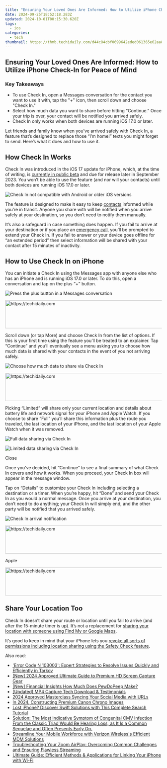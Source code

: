 ```yaml
---
title: "Ensuring Your Loved Ones Are Informed: How to Utilize iPhone Check-In for Peace of Mind"
date: 2024-09-25T18:52:18.283Z
updated: 2024-10-01T00:15:30.620Z
tags:
  - ios
categories:
  - tech
thumbnail: https://thmb.techidaily.com/d44c84cbf0699642eded061365e62aa884811112a5aa8ff88c8335f623b0d0e8.jpg
---
```


## Ensuring Your Loved Ones Are Informed: How to Utilize iPhone Check-In for Peace of Mind

### Key Takeaways

* To use Check In, open a Messages conversation for the contact you want to use it with, tap the "+" icon, then scroll down and choose "Check In."
* Select how much data you want to share before hitting "Continue." Once your trip is over, your contact will be notified you arrived safely.
* Check In only works when both devices are running iOS 17.0 or later.

 Let friends and family know when you’ve arrived safely with Check In, a feature that’s designed to replace those “I’m home!” texts you might forget to send. Here’s what it does and how to use it.

##  How Check In Works

 Check In was introduced in the iOS 17 update for iPhone, which, at the time of writing, is [currently in public beta](https://video-screen-grab.techidaily.com/updated-crafting-conversations-that-captivate-google-meet-edition-for-2024/) and due for release later in September 2023\. You won’t be able to use the feature (and nor will your contacts) until both devices are running iOS 17.0 or later.

![Check In not compatible with Android or older iOS versions](https://static1.howtogeekimages.com/wordpress/wp-content/uploads/2023/09/check_in_not_available.PNG) 

 The feature is designed to make it easy to keep [contacts](https://video-ai-editor.techidaily.com/updated-times-running-out-learn-to-add-a-countdown-timer-in-fcpx-now/) informed while you’re in transit. Anyone you share with will be notified when you arrive safely at your destination, so you don’t need to notify them manually.

 It’s also a safeguard in case something does happen. If you fail to arrive at your destination or if you place an [emergency call](https://instagram-videos.techidaily.com/new-how-to-boost-your-instagram-vids-visibility-for-2024/), you’ll be prompted to extend your Check In. If you fail to answer or your device goes offline for “an extended period” then select information will be shared with your contact after 15 minutes of inactivity.

##  How to Use Check In on iPhone

 You can initiate a Check In using the Messages app with anyone else who has an iPhone and is running iOS 17.0 or later. To do this, open a conversation and tap on the plus “+” button.

![Press the plus button in a Messages conversation](https://static1.howtogeekimages.com/wordpress/wp-content/uploads/2023/09/plus_button.jpeg) 

<!-- affiliate ads begin -->
<a href="https://united.elfm.net/c/5597632/2139563/4704" target="_top" id="2139563">
  <img src="//a.impactradius-go.com/display-ad/4704-2139563" border="0" alt="https://techidaily.com" width="728" height="90"/>
</a>
<img height="0" width="0" src="https://united.elfm.net/i/5597632/2139563/4704" style="position:absolute;visibility:hidden;" border="0" />
<!-- affiliate ads end -->

 Scroll down (or tap More) and choose Check In from the list of options. If this is your first time using the feature you’ll be treated to an explainer. Tap “Continue” and you’ll eventually see a menu asking you to choose how much data is shared with your contacts in the event of you not arriving safely.

![Choose how much data to share via Check In](https://static1.howtogeekimages.com/wordpress/wp-content/uploads/2023/09/select_sharing_data.jpeg) 

<!-- affiliate ads begin -->
<a href="https://ephamedtechinc.pxf.io/c/5597632/2123511/26400" target="_top" id="2123511">
  <img src="//a.impactradius-go.com/display-ad/26400-2123511" border="0" alt="https://techidaily.com" width="728" height="90"/>
</a>
<img height="0" width="0" src="https://ephamedtechinc.pxf.io/i/5597632/2123511/26400" style="position:absolute;visibility:hidden;" border="0" />
<!-- affiliate ads end -->

 Picking “Limited” will share only your current location and details about battery life and network signal for your iPhone and Apple Watch. If you choose to share “Full” you’ll share this information plus the route you traveled, the last location of your iPhone, and the last location of your Apple Watch when it was removed.

![Full data sharing via Check In](https://static1.howtogeekimages.com/wordpress/wp-content/uploads/2023/09/full_check_in.jpeg) 

![Limited data sharing via Check In](https://static1.howtogeekimages.com/wordpress/wp-content/uploads/2023/09/limited_check_in.jpeg) 

Close 

 Once you’ve decided, hit “Continue” to see a final summary of what Check In covers and how it works. When you proceed, your Check In box will appear in the message window.

 Tap on “Details” to customize your Check In including selecting a destination or a timer. When you’re happy, hit “Done” and send your Check In as you would a normal message. Once you arrive at your destination, you don’t need to do anything; your Check In will simply end, and the other party will be notified that you arrived safely.

![Check In arrival notification](https://static1.howtogeekimages.com/wordpress/wp-content/uploads/2023/09/check_in_arrived_notified.png) 

<!-- affiliate ads begin -->
<a href="https://imp.i357552.net/c/5597632/857865/11832" target="_top" id="857865">
  <img src="//a.impactradius-go.com/display-ad/11832-857865" border="0" alt="https://techidaily.com" width="728" height="90"/>
</a>
<img height="0" width="0" src="https://imp.i357552.net/i/5597632/857865/11832" style="position:absolute;visibility:hidden;" border="0" />
<!-- affiliate ads end -->

Apple

<!-- affiliate ads begin -->
<a href="https://imp.i357552.net/c/5597632/1061528/11832" target="_top" id="1061528">
  <img src="//a.impactradius-go.com/display-ad/11832-1061528" border="0" alt="https://techidaily.com" width="728" height="90"/>
</a>
<img height="0" width="0" src="https://imp.i357552.net/i/5597632/1061528/11832" style="position:absolute;visibility:hidden;" border="0" />
<!-- affiliate ads end -->

##  Share Your Location Too

 Check In doesn’t share your route or location until you fail to arrive (and after the 15-minute timer is up). It’s not a replacement for [sharing your location with someone using Find My or Google Maps](https://extra-skills.techidaily.com/in-2024-mastering-youtubes-comment-analysis/).

 It’s good to keep in mind that your iPhone lets you [revoke all sorts of permissions including location sharing using the Safety Check feature](https://instagram-videos.techidaily.com/new-2024-approved-ig-peak-performers-iphone-plus-androids-top-covers-app/).

<ins class="adsbygoogle"
     style="display:block"
     data-ad-format="autorelaxed"
     data-ad-client="ca-pub-7571918770474297"
     data-ad-slot="1223367746"></ins>

<ins class="adsbygoogle"
     style="display:block"
     data-ad-client="ca-pub-7571918770474297"
     data-ad-slot="8358498916"
     data-ad-format="auto"
     data-full-width-responsive="true"></ins>

<span class="atpl-alsoreadstyle">Also read:</span>
<div><ul>
<li><a href="https://win-able.techidaily.com/error-code-n-103003-expert-strategies-to-resolve-issues-quickly-and-efficiently-in-tarkov/"><u>'Error Code N 103003': Expert Strategies to Resolve Issues Quickly and Efficiently in Tarkov</u></a></li>
<li><a href="https://desktop-recording.techidaily.com/new-2024-approved-ultimate-guide-to-premium-hd-screen-capture-gear/"><u>[New] 2024 Approved Ultimate Guide to Premium HD Screen Capture Gear</u></a></li>
<li><a href="https://some-knowledge.techidaily.com/new-financial-insights-how-much-does-pewdopeep-make/"><u>[New] Financial Insights How Much Does PewDoPeep Make?</u></a></li>
<li><a href="https://desktop-recording.techidaily.com/updated-mp4-capture-tech-download-and-testimonials/"><u>[Updated] MP4 Capture Tech Download & Testimonials</u></a></li>
<li><a href="https://instagram-videos.techidaily.com/2024-approved-masterclass-syncing-your-social-media-with-urls/"><u>2024 Approved Masterclass Syncing Your Social Media with URLs</u></a></li>
<li><a href="https://extra-resources.techidaily.com/in-2024-constructing-premium-canon-chrono-images/"><u>In 2024, Constructing Premium Canon Chrono Images</u></a></li>
<li><a href="https://os-tips.techidaily.com/1723620276679-lost-iphone-discover-swift-solutions-with-this-complete-search-tutorial/"><u>Lost iPhone? Discover Swift Solutions with This Complete Search Tutorial</u></a></li>
<li><a href="https://hardware-updates.techidaily.com/solution-the-most-indicative-symptom-of-congenital-cmv-infection-from-the-classic-triad-would-be-hearing-loss-as-it-is-a-common-sequelae-and-often-presents-92/"><u>Solution: The Most Indicative Symptom of Congenital CMV Infection From the Classic Triad Would Be Hearing Loss, as It Is a Common Sequelae and Often Presents Early On.</u></a></li>
<li><a href="https://os-tips.techidaily.com/streamline-your-mobile-workforce-with-verizon-wirelesss-efficient-mdm-solutions/"><u>Streamline Your Mobile Workforce with Verizon Wireless's Efficient MDM Solutions</u></a></li>
<li><a href="https://os-tips.techidaily.com/troubleshooting-your-zoom-airplay-overcoming-common-challenges-and-ensuring-flawless-streaming/"><u>Troubleshooting Your Zoom AirPlay: Overcoming Common Challenges and Ensuring Flawless Streaming</u></a></li>
<li><a href="https://os-tips.techidaily.com/ultimate-guide-efficient-methods-and-applications-for-linking-your-iphone-with-wi-fi/"><u>Ultimate Guide: Efficient Methods & Applications for Linking Your iPhone with Wi-Fi</u></a></li>
</ul></div>

